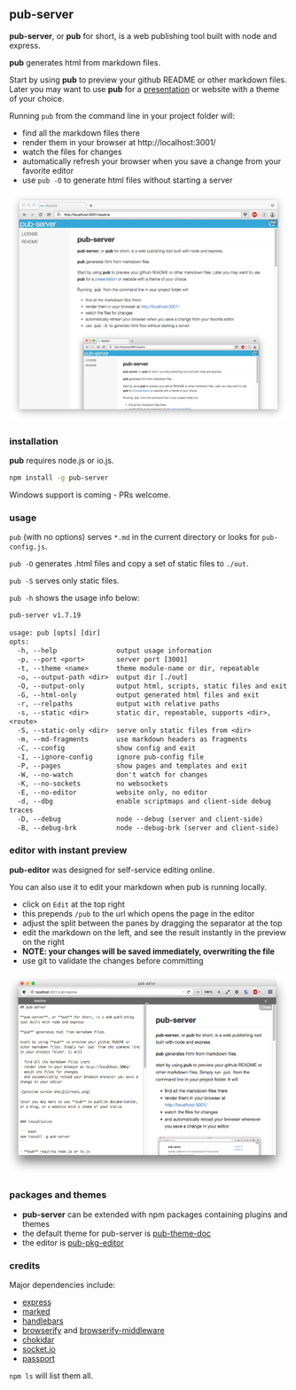 ## pub-server

**pub-server**, or **pub** for short, is a web publishing tool built with node and express.

**pub** generates html from markdown files.

Start by using **pub** to preview your github README or other markdown files.
Later you may want to use **pub** for a [presentation](https://github.com/jldec/pub-theme-shower-ribbon)
or website with a theme of your choice.

Running `pub` from the command line in your project folder will:

- find all the markdown files there
- render them in your browser at http://localhost:3001/
- watch the files for changes
- automatically refresh your browser when you save a change from your favorite editor
- use `pub -O` to generate html files without starting a server

![preview screen-shot](/images/screen1.png)


### installation

**pub** requires node.js or io.js.

``` bash
npm install -g pub-server
```

Windows support is coming - PRs welcome.


### usage

`pub` (with no options) serves `*.md` in the current directory or looks for `pub-config.js`.

`pub -O` generates .html files and copy a set of static files to `./out`.

`pub -S` serves only static files.

`pub -h` shows the usage info below:

```
pub-server v1.7.19

usage: pub [opts] [dir]
opts:
  -h, --help               output usage information
  -p, --port <port>        server port [3001]
  -t, --theme <name>       theme module-name or dir, repeatable
  -o, --output-path <dir>  output dir [./out]
  -O, --output-only        output html, scripts, static files and exit
  -G, --html-only          output generated html files and exit
  -r, --relpaths           output with relative paths
  -s, --static <dir>       static dir, repeatable, supports <dir>,<route>
  -S, --static-only <dir>  serve only static files from <dir>
  -m, --md-fragments       use markdown headers as fragments
  -C, --config             show config and exit
  -I, --ignore-config      ignore pub-config file
  -P, --pages              show pages and templates and exit
  -W, --no-watch           don't watch for changes
  -K, --no-sockets         no websockets
  -E, --no-editor          website only, no editor
  -d, --dbg                enable scriptmaps and client-side debug traces
  -D, --debug              node --debug (server and client-side)
  -B, --debug-brk          node --debug-brk (server and client-side)
```

### editor with instant preview

**pub-editor** was designed for self-service editing online.

You can also use it to edit your markdown when pub is running locally.

- click on `Edit` at the top right
- this prepends `/pub` to the url which opens the page in the editor
- adjust the split between the panes by dragging the separator at the top
- edit the markdown on the left, and see the result instantly in the preview on the right
- **NOTE: your changes will be saved immediately, overwriting the file**
- use git to validate the changes before committing

![editor screen-shot](/images/screen3.png)


### packages and themes

- **pub-server** can be extended with npm packages containing plugins and themes
- the default theme for pub-server is [pub-theme-doc](https://github.com/jldec/pub-theme-doc)
- the editor is [pub-pkg-editor](https://github.com/jldec/pub-pkg-editor)


### credits

Major dependencies include:

- [express](http://expressjs.com/)
- [marked](https://github.com/chjj/marked)
- [handlebars](http://handlebarsjs.com/)
- [browserify](http://browserify.org/) and [browserify-middleware](https://github.com/ForbesLindesay/browserify-middleware)
- [chokidar](https://www.npmjs.com/package/chokidar)
- [socket.io](http://socket.io/)
- [passport](http://passportjs.org/)

`npm ls` will list them all.
